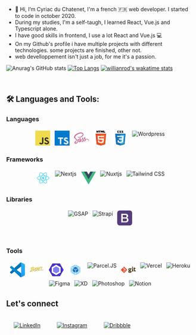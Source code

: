 - 👋 Hi, I’m Cyriac du Chatenet, I'm a french 🇫🇷 web developer. I started to code in october 2020.
- During my studies, I'm a self-taugh, I learned React, Vue.js and Typescript alone.
-  I have good skills in frontend, I use a lot React and Vue.js 💻
- On my Github's profile i have multiple projects with different technologies. some projects are finished, other not. 
- web develloppement isn't just a job, for me it's a passion. 

![Anurag's GitHub stats](https://github-readme-stats.vercel.app/api?username=CyriacduChatenet&show_icons=true&theme=tokyonight)
[![Top Langs](https://github-readme-stats.vercel.app/api/top-langs/?username=CyriacduChatenet&layout=compact&langs_count=8&theme=tokyonight)](https://github.com/anuraghazra/github-readme-stats)
[![willianrod's wakatime stats](https://github-readme-stats.vercel.app/api/wakatime?username=CyriacduChatenet&layout=compact&langs_count=8&theme=tokyonight)](https://github.com/anuraghazra/github-readme-stats)

<br>

## 🛠 Languages and Tools:
<h3>Languages</h3>
<p align="center">
<img src="https://raw.githubusercontent.com/github/explore/80688e429a7d4ef2fca1e82350fe8e3517d3494d/topics/javascript/javascript.png" alt="Javascript" height="40" style="vertical-align:top; margin:4px">
  <img src="https://raw.githubusercontent.com/github/explore/80688e429a7d4ef2fca1e82350fe8e3517d3494d/topics/typescript/typescript.png" alt="Javascript" height="40" style="vertical-align:top; margin:4px">
<img src="https://raw.githubusercontent.com/github/explore/80688e429a7d4ef2fca1e82350fe8e3517d3494d/topics/sass/sass.png" alt="Sass" height="40" style="vertical-align:top; margin:4px">
<img src="https://raw.githubusercontent.com/github/explore/80688e429a7d4ef2fca1e82350fe8e3517d3494d/topics/html/html.png" alt="HTML" height="40" style="vertical-align:top; margin:4px">
<img src="https://raw.githubusercontent.com/github/explore/80688e429a7d4ef2fca1e82350fe8e3517d3494d/topics/css/css.png" alt="CSS" height="40" style="vertical-align:top; margin:4px">
<img src="https://www.carpemedia.fr/wp-content/uploads/2016/06/toutes-nos-formations-wordpress.png" alt="Wordpress" height="40" style="vertical-align:top; margin:4px">
<br>
  
<h3>Frameworks</h3>
<p align="center">
<img src="https://raw.githubusercontent.com/github/explore/80688e429a7d4ef2fca1e82350fe8e3517d3494d/topics/react/react.png" alt="React" height="40" style="vertical-align:top; margin:4px">
<img src="https://decodenatura.com/static/fb8aa1bb70c9925ce1ae22dc2711b343/nextjs-logo.png" alt="Nextjs" height="40" style="vertical-align:top; margin:4px">
<img src="https://raw.githubusercontent.com/github/explore/80688e429a7d4ef2fca1e82350fe8e3517d3494d/topics/vue/vue.png" alt="Vue" height="40" style="vertical-align:top; margin:4px">
<img src="https://www.nuxtjs.cn/NUXTJS-logo-800.png" alt="Nuxtjs" height="40" style="vertical-align:top; margin:4px">
<img src="https://seeklogo.com/images/T/tailwind-css-logo-5AD4175897-seeklogo.com.png" alt="Tailwind CSS" height="35" style="vertical-align:top; margin:4px">
  
<h3>Libraries</h3>
<p align="center">
<img src="https://www.pngkit.com/png/full/353-3530143_greensock-gsap-html-5-banner-ads-greensock-logo.png" alt="GSAP" height="40" style="vertical-align:top; margin:4px">
<img src="https://starter-uploads.nyc3.digitaloceanspaces.com/logo_1867c276c6.png" alt="Strapi" height="40" style="vertical-align:top; margin:4px">
<img src="https://raw.githubusercontent.com/github/explore/80688e429a7d4ef2fca1e82350fe8e3517d3494d/topics/bootstrap/bootstrap.png" alt="Bootstrap" height="40" style="vertical-align:top; margin:4px">
</p>
<br>

<h3>Tools</h3>
<p align="center">
<img src="https://raw.githubusercontent.com/github/explore/80688e429a7d4ef2fca1e82350fe8e3517d3494d/topics/visual-studio-code/visual-studio-code.png" alt="VS Code" height="40" style="vertical-align:top; margin:4px">
<img src="https://raw.githubusercontent.com/github/explore/80688e429a7d4ef2fca1e82350fe8e3517d3494d/topics/babel/babel.png" alt="Babel" height="40" style="vertical-align:top; margin:4px">
<img src="https://raw.githubusercontent.com/github/explore/80688e429a7d4ef2fca1e82350fe8e3517d3494d/topics/eslint/eslint.png" alt="Eslint" height="40" style="vertical-align:top; margin:4px">
<img src="https://raw.githubusercontent.com/github/explore/80688e429a7d4ef2fca1e82350fe8e3517d3494d/topics/webpack/webpack.png" alt="Webpack" height="40" style="vertical-align:top; margin:4px">
<img src="https://miro.medium.com/max/1200/1*Gjhk6qvPM5zAy1iPPS1ttg.png" alt="Parcel.JS" height="40" style="vertical-align:top; margin:4px">
<img src="https://raw.githubusercontent.com/github/explore/80688e429a7d4ef2fca1e82350fe8e3517d3494d/topics/git/git.png" alt="Git" height="40" style="vertical-align:top; margin:4px">
<img src="https://mms.businesswire.com/media/20210525005290/en/880755/23/vercel-logotype-dark.jpg" alt="Vercel" height="40" style="vertical-align:top; margin:4px">
<img src="https://upload.wikimedia.org/wikipedia/commons/thumb/e/ec/Heroku_logo.svg/2560px-Heroku_logo.svg.png" alt="Heroku" height="40" style="vertical-align:top; margin:4px">
<img src="https://i.pinimg.com/originals/18/f1/72/18f1727873924ba58fde1f739d11b77b.png" alt="Figma" height="40" style="vertical-align:top; margin:4px">
<img src="https://download.logo.wine/logo/Adobe_XD/Adobe_XD-Logo.wine.png" alt="XD" height="40" style="vertical-align:top; margin:4px">
<img src="https://logosmarcas.net/wp-content/uploads/2020/11/Adobe-Photoshop-Logo.png" alt="Photoshop" height="40" style="vertical-align:top; margin:4px">
  <img src="https://bubbleplan.net/blog/wp-content/uploads/2021/10/Notion-Logo.png" alt="Notion" height="40" style="vertical-align:top; margin:4px">
</p>

## Let's connect 
<div>
  <a href="https://www.linkedin.com/in/cyriac-descubes-du-chatenet-4776911b8/" target="_blank"><img src="https://upload.wikimedia.org/wikipedia/commons/thumb/c/ca/LinkedIn_logo_initials.png/768px-LinkedIn_logo_initials.png" alt="LinkedIn" height="60" style="vertical-align:top; margin:20px"></a>
  <a href="https://www.instagram.com/cyriacduchatenet_pro/?hl=fr" target="_blank"><img src="http://assets.stickpng.com/images/580b57fcd9996e24bc43c521.png" alt="Instagram" height="60" style="vertical-align:top; margin:20px"></a>
  <a href="https://dribbble.com/CyriacDuChatenet" target="_blank"><img src="https://cdn.freebiesupply.com/logos/large/2x/dribbble-icon-1-logo-png-transparent.png" alt="Dribbble" height="60" style="vertical-align:top; margin:20px"></a>
</div>
<!---
CyriacduChatenet/CyriacduChatenet is a ✨ special ✨ repository because its `README.md` (this file) appears on your GitHub profile.
You can click the Preview link to take a look at your changes.
--->

